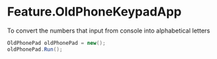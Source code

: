 # Feature.OldPhoneKeypadApp
To convert the numbers that input from console into alphabetical letters

```csharp
OldPhonePad oldPhonePad = new();
oldPhonePad.Run();
